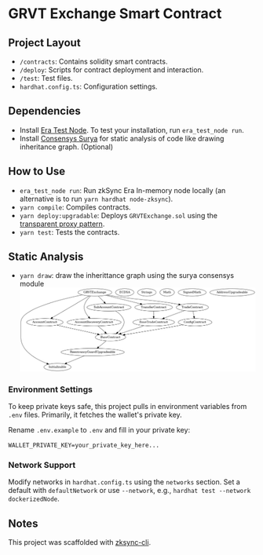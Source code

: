 # GRVT Exchange Smart Contract

## Project Layout

- `/contracts`: Contains solidity smart contracts.
- `/deploy`: Scripts for contract deployment and interaction.
- `/test`: Test files.
- `hardhat.config.ts`: Configuration settings.

## Dependencies

- Install [Era Test Node](https://docs.zksync.io/build/test-and-debug/era-test-node.html#understanding-the-in-memory-node). To test your installation, run `era_test_node run`.
- Install [Consensys Surya](https://github.com/ConsenSys/surya?tab=readme-ov-file) for static analysis of code like drawing inheritance graph. (Optional)

## How to Use

- `era_test_node run`: Run zkSync Era In-memory node locally (an alternative is to run `yarn hardhat node-zksync`).
- `yarn compile`: Compiles contracts.
- `yarn deploy:upgradable`: Deploys `GRVTExchange.sol` using the [transparent proxy pattern](https://blog.openzeppelin.com/the-transparent-proxy-pattern).
- `yarn test`: Tests the contracts.

## Static Analysis

- `yarn draw`: draw the inherittance graph using the surya consensys module
  ![GRVTExchange Logo](analysis/GRVTExchange.png)

### Environment Settings

To keep private keys safe, this project pulls in environment variables from `.env` files. Primarily, it fetches the wallet's private key.

Rename `.env.example` to `.env` and fill in your private key:

```
WALLET_PRIVATE_KEY=your_private_key_here...
```

### Network Support

Modify networks in `hardhat.config.ts` using the `networks` section. Set a default with `defaultNetwork` or use `--network`, e.g., `hardhat test --network dockerizedNode`.

## Notes

This project was scaffolded with [zksync-cli](https://github.com/matter-labs/zksync-cli).
